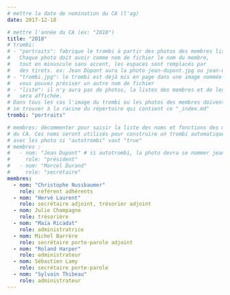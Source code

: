 ```yaml
---
# mettre la date de nomination du CA (l'ag)
date: 2017-12-18

# mettre l'année du CA (ex: "2018")
title: "2018"
# trombi:
# - "portraits": fabrique le trombi à partir des photos des membres listés.
#   Chaque photo doit avoir comme nom de fichier le nom du membre,
#   tout en minuscule sans accent, les espaces sont remplacés par
#   des tirets. ex: Jean Dùpont aura la photo jean-dupont.jpg ou jean-dupont.png
# - "trombi.jpg": le trombi est déjà mis en page dans une image nommée "trombi.jpg"
#   vous pouvez préciser un autre nom de fichier
# - "liste": il n'y aura pas de photos, la listes des membres et de leur fonction
#   sera affichée.
# Dans tous les cas l'image du trombi ou les photos des membres doivent
# se trouver à la racine du répertoire qui contient ce "_index.md"
trombi: "portraits"

# membres: décommenter pour saisir la liste des noms et fonctions des membres
# du CA. Ces noms seront utilisés pour construire un trombi automatiquement
# avec les photo si "autotrombi" vaut "true"
# membres :
#   - nom: "Jean Dupont" # si autotrombi, la photo devra se nommer jean-dupont.jpg ou jean-dupont.png
#     role: "président"
#   - nom: "Marcel Durand"
#     role: "secrétaire"
membres:
  - nom: "Christophe Nussbaumer"
    role: référent adhérents
  - nom: "Hervé Laurent"
    role: secrétaire adjoint, trésorier adjoint
  - nom: Julie Champagne
    role: trésorière
  - nom: "Maïa Ricadat"
    role: administratrice
  - nom: Michel Barrère
    role: secrétaire porte-parole adjoint
  - nom: "Roland Harper"
    role: administrateur
  - nom: Sébastien Lamy
    role: secrétaire porte-parole
  - nom: "Sylvain Thibeau"
    role: administrateur
---
```


